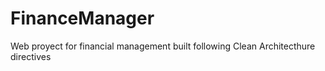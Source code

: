 # FinanceManager

Web proyect for financial management built following Clean Architecthure directives